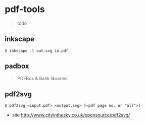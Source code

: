 # pdf-tools

> todo

## inkscape

    $ inkscape -l out.svg in.pdf


## padbox

> PDFBox & Batik libraries




## pdf2svg

    $ pdf2svg <input.pdf> <output.svg> [<pdf page no. or "all">]

* site <http://www.cityinthesky.co.uk/opensource/pdf2svg/>




